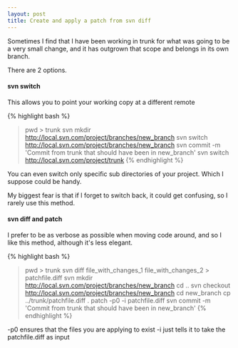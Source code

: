 ```yaml
---
layout: post
title: Create and apply a patch from svn diff
---
```


Sometimes I find that I have been working in trunk for what was going to be a very small change, and it has outgrown  that scope and belongs in its own branch.

There are 2 options.

#### svn switch

This allows you to point your working copy at a different remote 

{% highlight bash %}
> pwd > trunk
> svn mkdir http://local.svn.com/project/branches/new_branch
> svn switch http://local.svn.com/project/branches/new_branch
> svn commit -m 'Commit from trunk that should have been in new_branch'
> svn switch http://local.svn.com/project/trunk
{% endhighlight %}

You can even switch only specific sub directories of your project. Which I suppose could be handy.

My biggest fear is that if I forget to switch back, it could get confusing, so I rarely use this method.
 
#### svn diff and patch

I prefer to be as verbose as possible when moving code around, and so I like this method, although it's less elegant.

{% highlight bash %}
> pwd > trunk
> svn diff file_with_changes_1 file_with_changes_2 > patchfile.diff
> svn mkdir http://local.svn.com/project/branches/new_branch
> cd ..
> svn checkout http://local.svn.com/project/branches/new_branch
> cd new_branch
> cp ../trunk/patchfile.diff .
> patch -p0 -i patchfile.diff
> svn commit -m 'Commit from trunk that should have been in new_branch'
{% endhighlight %}


-p0 ensures that the files you are applying to exist
-i just tells it to take the patchfile.diff as input
